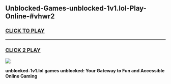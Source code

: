 
## Unblocked-Games-unblocked-1v1.lol-Play-Online-#vhwr2
<h3>
<a href="https://premium.freeplayer.one?title=unblocked-1v1.lol&ref=24F">CLICK TO PLAY</a></h3>
<hr>

<h3>
<a href="https://premium.freeplayer.one?title=unblocked-1v1.lol&ref=24F">CLICK 2 PLAY</a>
  
</h3>

<a href="https://premium.freeplayer.one?title=unblocked-1v1.lol&ref=24F/"><img src="https://clearcache.store/games.png"></a>


**unblocked-1v1.lol games unblocked: Your Gateway to Fun and Accessible Online Gaming**
